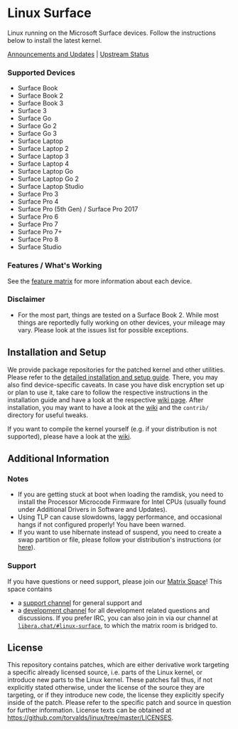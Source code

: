 # Linux Surface

Linux running on the Microsoft Surface devices.
Follow the instructions below to install the latest kernel.

[Announcements and Updates](https://github.com/linux-surface/linux-surface/issues/96) | [Upstream Status](https://github.com/linux-surface/linux-surface/issues/205)


### Supported Devices

* Surface Book
* Surface Book 2
* Surface Book 3
* Surface 3
* Surface Go
* Surface Go 2
* Surface Go 3
* Surface Laptop
* Surface Laptop 2
* Surface Laptop 3
* Surface Laptop 4
* Surface Laptop Go
* Surface Laptop Go 2
* Surface Laptop Studio
* Surface Pro 3
* Surface Pro 4
* Surface Pro (5th Gen) / Surface Pro 2017
* Surface Pro 6
* Surface Pro 7
* Surface Pro 7+
* Surface Pro 8
* Surface Studio

### Features / What's Working

See the [feature matrix](https://github.com/linux-surface/linux-surface/wiki/Supported-Devices-and-Features#feature-matrix) for more information about each device.

### Disclaimer

* For the most part, things are tested on a Surface Book 2.
  While most things are reportedly fully working on other devices, your mileage may vary.
  Please look at the issues list for possible exceptions.

## Installation and Setup

We provide package repositories for the patched kernel and other utilities.
Please refer to the [detailed installation and setup guide][wiki-setup].
There, you may also find device-specific caveats.
In case you have disk encryption set up or plan to use it, take care to follow the respective instructions in the installation guide and have a look at the respective [wiki page][wiki-encryption].
After installation, you may want to have a look at the [wiki][wiki] and the `contrib/` directory for useful tweaks.

If you want to compile the kernel yourself (e.g. if your distribution is not supported), please have a look at the [wiki][wiki-compiling].

## Additional Information

### Notes

* If you are getting stuck at boot when loading the ramdisk, you need to install the Processor Microcode Firmware for Intel CPUs (usually found under Additional Drivers in Software and Updates).
* Using TLP can cause slowdowns, laggy performance, and occasional hangs if not configured properly! You have been warned.
* If you want to use hibernate instead of suspend, you need to create a swap partition or file, please follow your distribution's instructions (or [here][hibernate-setup]).

### Support

If you have questions or need support, please join our [Matrix Space][matrix-space]!
This space contains
- a [support channel][matrix-support] for general support and
- a [development channel][matrix-development] for all development related questions and discussions.
  If you prefer IRC, you can also join in via our channel at [`libera.chat/#linux-surface`][liberachat], to which the matrix room is bridged to.

## License
This repository contains patches, which are either derivative work targeting a specific already licensed source, i.e. parts of the Linux kernel, or introduce new parts to the Linux kernel.
These patches fall thus, if not explicitly stated otherwise, under the license of the source they are targeting, or if they introduce new code, the license they explicitly specify inside of the patch.
Please refer to the specific patch and source in question for further information.
License texts can be obtained at https://github.com/torvalds/linux/tree/master/LICENSES.

[wiki]: https://github.com/linux-surface/linux-surface/wiki
[wiki-setup]: https://github.com/linux-surface/linux-surface/wiki/Installation-and-Setup
[wiki-compiling]: https://github.com/linux-surface/linux-surface/wiki/Compiling-the-Kernel-from-Source
[wiki-encryption]: https://github.com/linux-surface/linux-surface/wiki/Disk-Encryption

[matrix-space]: https://matrix.to/#/#linux-surface:matrix.org
[matrix-support]: https://matrix.to/#/#linux-surface-support:matrix.org
[matrix-development]: https://matrix.to/#/#linux-surface-development:matrix.org
[liberachat]: https://web.libera.chat/#linux-surface

[hibernate-setup]: https://fitzcarraldoblog.wordpress.com/2018/07/14/configuring-lubuntu-18-04-to-enable-hibernation-using-a-swap-file
[releases]: https://github.com/linux-surface/linux-surface/releases

[linux-surface-kernel]: https://github.com/linux-surface/kernel/

